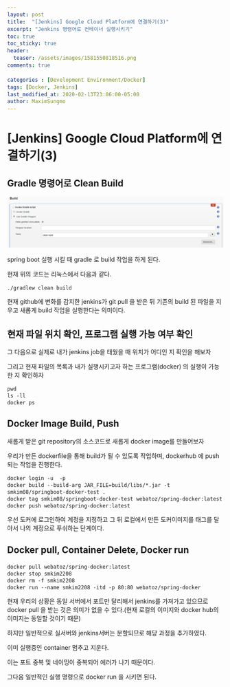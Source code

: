 ```yaml
---
layout: post
title:  "[Jenkins] Google Cloud Platform에 연결하기(3)"
excerpt: "Jenkins 명령어로 컨테이너 실행시키기"
toc: true
toc_sticky: true
header:
  teaser: /assets/images/1581550818516.png
comments: true

categories : [Development Environment/Docker]
tags: [Docker, Jenkins]
last_modified_at: 2020-02-13T23:06:00-05:00
author: MaximSungmo
---
```



# [Jenkins] Google Cloud Platform에 연결하기(3)

## Gradle 명령어로 Clean Build

![1581550818516](../../assets/images/1581550818516.png)

spring boot 실행 시킬 때 gradle 로 build 작업을 하게 된다.

현재 위의 코드는 리눅스에서 다음과 같다.

```
./gradlew clean build
```

현재 github에 변화를 감지한 jenkins가 git pull 을 받은 뒤  기존의 build 된 파일을 지우고 새롭게 build 작업을 실행한다는 의미이다.

## 현재 파일 위치 확인, 프로그램 실행 가능 여부 확인

그 다음으로 실제로 내가 jenkins job을 태웠을 때 위치가 어디인 지 확인을 해보자

그리고 현재 파일의 목록과 내가 실행시키고자 하는 프로그램(docker) 의 실행이 가능한 지 확인하자

```
pwd
ls -ll
docker ps
```



## Docker Image Build, Push

새롭게 받은 git repository의 소스코드로 새롭게 docker image를 만들어보자

우리가 만든 dockerfile을 통해  build가 될 수 있도록 작업하며, dockerhub 에 push 되는 작업을 진행한다.

```
docker login -u  -p 
docker build --build-arg JAR_FILE=build/libs/*.jar -t smkim08/springboot-docker-test .
docker tag smkim08/springboot-docker-test webatoz/spring-docker:latest
docker push webatoz/spring-docker:latest
```

우선 도커에 로그인하여 계정을 지정하고 그 뒤 로컬에서 만든 도커이미지를 태그를 달아서 나의 계정으로 푸쉬하는 단계이다.



## Docker pull, Container Delete, Docker run

```
docker pull webatoz/spring-docker:latest
docker stop smkim2208
docker rm -f smkim2208
docker run --name smkim2208 -itd -p 80:80 webatoz/spring-docker 
```

현재 우리의 상황은 동일 서버에서 포트만 달리해서 jenkins를 가져가고 있으므로 docker pull 을 받는 것은 의미가 없을 수 있다.(현재 로컬의 이미지와 docker hub의 이미지는 동일할 것이기 때문)

하지만 일반적으로 실서버와 jenkins서버는 분할되므로 해당 과정을 추가하였다.

이미 실행중인 container 멈추고 지운다. 

이는 포트 중복 및 네이밍이 중복되어 에러가 나기 때문이다.

그다음 일반적인 실행 명령으로 docker run 을 시키면 된다.